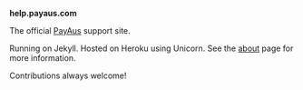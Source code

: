 **help.payaus.com**

The official [PayAus](http://www.payaus.com) support site.

Running on Jekyll. Hosted on Heroku using Unicorn. See the [about](http://help.payaus.com/about/this/) page for more information.

Contributions always welcome!